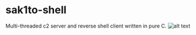 # sak1to-shell
Multi-threaded c2 server and reverse shell client written in pure C.
![alt text](https://www.wallpaperbetter.com/wallpaper/156/434/483/cherry-blossom-flowers-painting-pink-1080P-wallpaper-middle-size.jpg)

